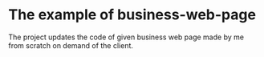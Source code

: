 # The example of business-web-page
The project updates the code of given business web page made by me from scratch on demand of the client.
